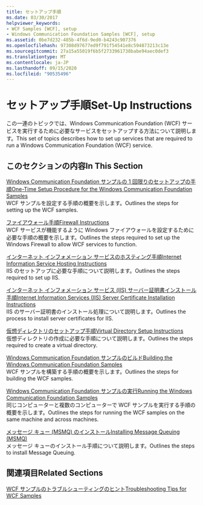 ```yaml
---
title: セットアップ手順
ms.date: 03/30/2017
helpviewer_keywords:
- WCF Samples [WCF], setup
- Windows Communication Foundation Samples [WCF], setup
ms.assetid: 0be7d232-485b-4f6d-9ed0-b4243c907376
ms.openlocfilehash: 97308d97677ed9f791f54541e8c594873213c13e
ms.sourcegitcommit: 27a15a55019f6b5f2733961738babe94aec0def3
ms.translationtype: MT
ms.contentlocale: ja-JP
ms.lasthandoff: 09/15/2020
ms.locfileid: "90535496"
---
```

# <a name="set-up-instructions"></a><span data-ttu-id="950ad-102">セットアップ手順</span><span class="sxs-lookup"><span data-stu-id="950ad-102">Set-Up Instructions</span></span>
<span data-ttu-id="950ad-103">この一連のトピックでは、Windows Communication Foundation (WCF) サービスを実行するために必要なサービスをセットアップする方法について説明します。</span><span class="sxs-lookup"><span data-stu-id="950ad-103">This set of topics describes how to set up services that are required to run a Windows Communication Foundation (WCF) service.</span></span>  
  
## <a name="in-this-section"></a><span data-ttu-id="950ad-104">このセクションの内容</span><span class="sxs-lookup"><span data-stu-id="950ad-104">In This Section</span></span>  
 [<span data-ttu-id="950ad-105">Windows Communication Foundation サンプルの 1 回限りのセットアップの手順</span><span class="sxs-lookup"><span data-stu-id="950ad-105">One-Time Setup Procedure for the Windows Communication Foundation Samples</span></span>](one-time-setup-procedure-for-the-wcf-samples.md)  
 <span data-ttu-id="950ad-106">WCF サンプルを設定する手順の概要を示します。</span><span class="sxs-lookup"><span data-stu-id="950ad-106">Outlines the steps for setting up the WCF samples.</span></span>  
  
 [<span data-ttu-id="950ad-107">ファイアウォール手順</span><span class="sxs-lookup"><span data-stu-id="950ad-107">Firewall Instructions</span></span>](firewall-instructions.md)  
 <span data-ttu-id="950ad-108">WCF サービスが機能するように Windows ファイアウォールを設定するために必要な手順の概要を示します。</span><span class="sxs-lookup"><span data-stu-id="950ad-108">Outlines the steps required to set up the Windows Firewall to allow WCF services to function.</span></span>  
  
 [<span data-ttu-id="950ad-109">インターネット インフォメーション サービスのホスティング手順</span><span class="sxs-lookup"><span data-stu-id="950ad-109">Internet Information Service Hosting Instructions</span></span>](internet-information-service-hosting-instructions.md)  
 <span data-ttu-id="950ad-110">IIS のセットアップに必要な手順について説明します。</span><span class="sxs-lookup"><span data-stu-id="950ad-110">Outlines the steps required to set up IIS.</span></span>  
  
 [<span data-ttu-id="950ad-111">インターネット インフォメーション サービス (IIS) サーバー証明書インストール手順</span><span class="sxs-lookup"><span data-stu-id="950ad-111">Internet Information Services (IIS) Server Certificate Installation Instructions</span></span>](iis-server-certificate-installation-instructions.md)  
 <span data-ttu-id="950ad-112">IIS のサーバー証明書のインストール処理について説明します。</span><span class="sxs-lookup"><span data-stu-id="950ad-112">Outlines the process to install server certificates for IIS.</span></span>  
  
 [<span data-ttu-id="950ad-113">仮想ディレクトリのセットアップ手順</span><span class="sxs-lookup"><span data-stu-id="950ad-113">Virtual Directory Setup Instructions</span></span>](virtual-directory-setup-instructions.md)  
 <span data-ttu-id="950ad-114">仮想ディレクトリの作成に必要な手順について説明します。</span><span class="sxs-lookup"><span data-stu-id="950ad-114">Outlines the steps required to create a virtual directory.</span></span>  
  
 [<span data-ttu-id="950ad-115">Windows Communication Foundation サンプルのビルド</span><span class="sxs-lookup"><span data-stu-id="950ad-115">Building the Windows Communication Foundation Samples</span></span>](building-the-samples.md)  
 <span data-ttu-id="950ad-116">WCF サンプルを構築する手順の概要を示します。</span><span class="sxs-lookup"><span data-stu-id="950ad-116">Outlines the steps for building the WCF samples.</span></span>  
  
 [<span data-ttu-id="950ad-117">Windows Communication Foundation サンプルの実行</span><span class="sxs-lookup"><span data-stu-id="950ad-117">Running the Windows Communication Foundation Samples</span></span>](running-the-samples.md)  
 <span data-ttu-id="950ad-118">同じコンピューターと複数のコンピューターで WCF サンプルを実行する手順の概要を示します。</span><span class="sxs-lookup"><span data-stu-id="950ad-118">Outlines the steps for running the WCF samples on the same machine and across machines.</span></span>  
  
 [<span data-ttu-id="950ad-119">メッセージ キュー (MSMQ) のインストール</span><span class="sxs-lookup"><span data-stu-id="950ad-119">Installing Message Queuing (MSMQ)</span></span>](installing-message-queuing-msmq.md)  
 <span data-ttu-id="950ad-120">メッセージ キューのインストール手順について説明します。</span><span class="sxs-lookup"><span data-stu-id="950ad-120">Outlines the steps to install Message Queuing.</span></span>  
  
## <a name="related-sections"></a><span data-ttu-id="950ad-121">関連項目</span><span class="sxs-lookup"><span data-stu-id="950ad-121">Related Sections</span></span>  
 <span data-ttu-id="950ad-122">[WCF サンプルのトラブルシューティングのヒント](/previous-versions/dotnet/netframework-3.5/ms751511(v=vs.90))</span><span class="sxs-lookup"><span data-stu-id="950ad-122">[Troubleshooting Tips for WCF Samples](/previous-versions/dotnet/netframework-3.5/ms751511(v=vs.90))</span></span>
